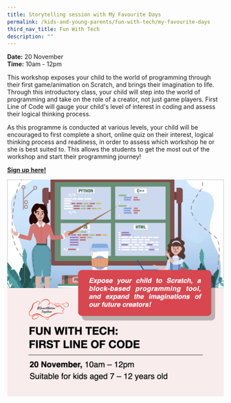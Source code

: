 ```yaml
---
title: Storytelling session with My Favourite Days
permalink: /kids-and-young-parents/fun-with-tech/my-favourite-days
third_nav_title: Fun With Tech
description: ""
---
```


**Date:** 20 November
<br> **Time:** 10am - 12pm

This workshop exposes your child to the world of 
programming through their first game/animation on 
Scratch, and brings their imagination to life. Through this 
introductory class, your child will step into the world of
 programming and take on the role of a creator, not just
game players. First Line of Code will gauge your child's 
level of interest in coding and assess their logical thinking 
process.

As this programme is conducted at various levels, your 
child will be encouraged to first complete a short, online 
quiz on their interest, logical thinking process and
 readiness, in order to assess which workshop he or she 
is best suited to. This allows the students to get the most 
out of the workshop and start their programming journey! 


[**Sign up here!**](https://bit.ly/codingworkshop-snt)

![Alt text for image on Isomer site](/images/kids-nov212.png)